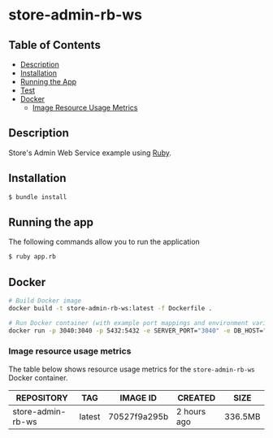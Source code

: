 # store-admin-rb-ws

## Table of Contents
- [Description](#description)
- [Installation](#installation)
- [Running the App](#running-the-app)
- [Test](#test)
- [Docker](#docker)
  - [Image Resource Usage Metrics](#image-resource-usage-metrics)

## Description

Store's Admin Web Service example using [Ruby](https://www.ruby-lang.org/es/).

## Installation

```bash
$ bundle install
```

## Running the app
The following commands allow you to run the application

```bash
$ ruby app.rb
```

## Docker

```bash
# Build Docker image
docker build -t store-admin-rb-ws:latest -f Dockerfile .

# Run Docker container (with example port mappings and environment variables)
docker run -p 3040:3040 -p 5432:5432 -e SERVER_PORT="3040" -e DB_HOST="host.docker.internal" -e DB_PORT="5432" -e DB_USERNAME="postgres" -e DB_PASSWORD="1234" -e DB_NAME="sale-management-system" -e DB_POOL_SIZE="5" -e DB_TIMEOUT="5" -e STORE_ENGINE_ORCHESTRATOR_PROTOCOL="http" -e  STORE_ENGINE_ORCHESTRATOR_IP="localhost" -e STORE_ENGINE_ORCHESTRATOR_PORT="2500" store-admin-rb-ws
```

### Image resource usage metrics

The table below shows resource usage metrics for the `store-admin-rb-ws` Docker container.

| REPOSITORY           | TAG    | IMAGE ID      | CREATED      | SIZE    |
|----------------------|--------|---------------|--------------|---------|
| store-admin-rb-ws    | latest | 70527f9a295b  | 2 hours ago  | 336.5MB |
